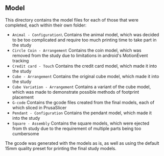 ## Model

This directory contains the model files for each of those that were 
completed, each within their own folder:

* `Animal - Configuration\` Contains the animal model, which was decided to be too complicated and require too much printing time to take part in the study
* `Circle Coin - Arrangement` Contains the coin model, which was removed from the study due to limitations in android's MotionEvent tracking
* `Credit card - Touch` Contains the credit card model, which made it into the study
* `Cube - Arrangement` Contains the original cube model, which made it into the study
* `Cube Variation - Arrangement` Contains a variant of the cube model, which was made to demonstrate possible methods of footprint placement
* `G-code` Contains the gcode files created from the final models, each of which sliced in PrusaSlicer
* `Pendant - Configuration` Contains the pendant model, which made it into the study
* `Square - Assembly` Contains the square models, which were ejected from th study due to the requirement of multiple parts being too cumbersome

The gcode was generated with the models as is, as well as using the default 15mm quality preset for printing 
the final study models.